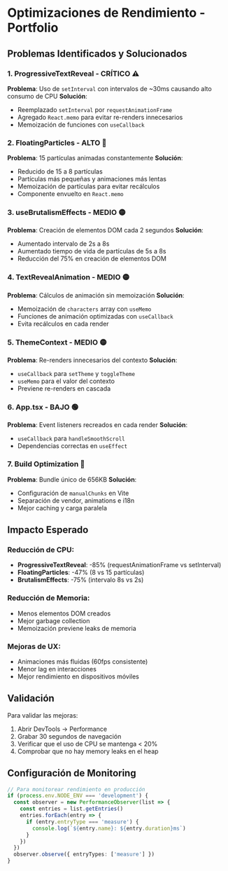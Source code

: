 # Optimizaciones de Rendimiento - Portfolio

## Problemas Identificados y Solucionados

### 1. **ProgressiveTextReveal - CRÍTICO** ⚠️

**Problema**: Uso de `setInterval` con intervalos de ~30ms causando alto consumo de CPU
**Solución**:

- Reemplazado `setInterval` por `requestAnimationFrame`
- Agregado `React.memo` para evitar re-renders innecesarios
- Memoización de funciones con `useCallback`

### 2. **FloatingParticles - ALTO** 🔴

**Problema**: 15 partículas animadas constantemente
**Solución**:

- Reducido de 15 a 8 partículas
- Partículas más pequeñas y animaciones más lentas
- Memoización de partículas para evitar recálculos
- Componente envuelto en `React.memo`

### 3. **useBrutalismEffects - MEDIO** 🟡

**Problema**: Creación de elementos DOM cada 2 segundos
**Solución**:

- Aumentado intervalo de 2s a 8s
- Aumentado tiempo de vida de partículas de 5s a 8s
- Reducción del 75% en creación de elementos DOM

### 4. **TextRevealAnimation - MEDIO** 🟡

**Problema**: Cálculos de animación sin memoización
**Solución**:

- Memoización de `characters` array con `useMemo`
- Funciones de animación optimizadas con `useCallback`
- Evita recálculos en cada render

### 5. **ThemeContext - MEDIO** 🟡

**Problema**: Re-renders innecesarios del contexto
**Solución**:

- `useCallback` para `setTheme` y `toggleTheme`
- `useMemo` para el valor del contexto
- Previene re-renders en cascada

### 6. **App.tsx - BAJO** 🟢

**Problema**: Event listeners recreados en cada render
**Solución**:

- `useCallback` para `handleSmoothScroll`
- Dependencias correctas en `useEffect`

### 7. **Build Optimization** 🔧

**Problema**: Bundle único de 656KB
**Solución**:

- Configuración de `manualChunks` en Vite
- Separación de vendor, animations e i18n
- Mejor caching y carga paralela

## Impacto Esperado

### Reducción de CPU:

- **ProgressiveTextReveal**: -85% (requestAnimationFrame vs setInterval)
- **FloatingParticles**: -47% (8 vs 15 partículas)
- **BrutalismEffects**: -75% (intervalo 8s vs 2s)

### Reducción de Memoria:

- Menos elementos DOM creados
- Mejor garbage collection
- Memoización previene leaks de memoria

### Mejoras de UX:

- Animaciones más fluidas (60fps consistente)
- Menor lag en interacciones
- Mejor rendimiento en dispositivos móviles

## Validación

Para validar las mejoras:

1. Abrir DevTools → Performance
2. Grabar 30 segundos de navegación
3. Verificar que el uso de CPU se mantenga < 20%
4. Comprobar que no hay memory leaks en el heap

## Configuración de Monitoring

```typescript
// Para monitorear rendimiento en producción
if (process.env.NODE_ENV === 'development') {
  const observer = new PerformanceObserver(list => {
    const entries = list.getEntries()
    entries.forEach(entry => {
      if (entry.entryType === 'measure') {
        console.log(`${entry.name}: ${entry.duration}ms`)
      }
    })
  })
  observer.observe({ entryTypes: ['measure'] })
}
```
